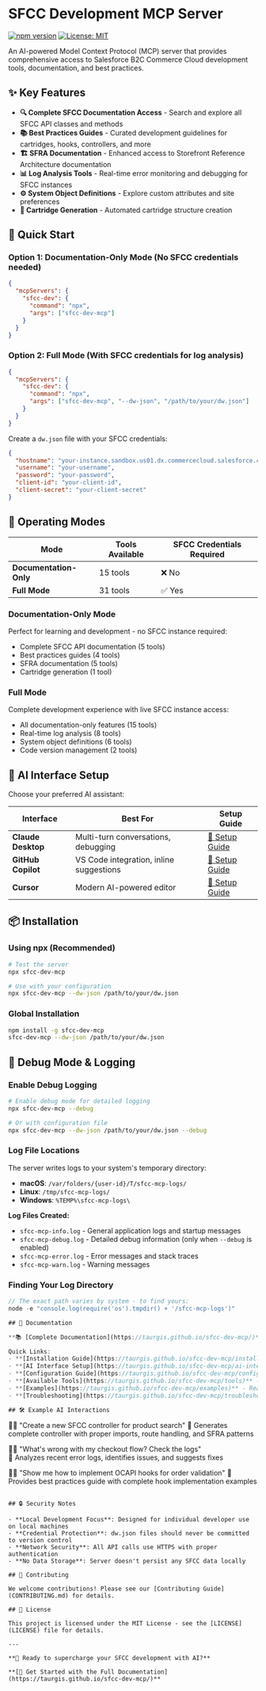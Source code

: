 # SFCC Development MCP Server

[![npm version](https://badge.fury.io/js/sfcc-dev-mcp.svg)](https://badge.fury.io/js/sfcc-dev-mcp)
[![License: MIT](https://img.shields.io/badge/License-MIT-yellow.svg)](https://opensource.org/licenses/MIT)

An AI-powered Model Context Protocol (MCP) server that provides comprehensive access to Salesforce B2C Commerce Cloud development tools, documentation, and best practices.

## ✨ Key Features

- **🔍 Complete SFCC Documentation Access** - Search and explore all SFCC API classes and methods
- **📚 Best Practices Guides** - Curated development guidelines for cartridges, hooks, controllers, and more  
- **🏗️ SFRA Documentation** - Enhanced access to Storefront Reference Architecture documentation
- **📊 Log Analysis Tools** - Real-time error monitoring and debugging for SFCC instances
- **⚙️ System Object Definitions** - Explore custom attributes and site preferences
- **🚀 Cartridge Generation** - Automated cartridge structure creation

## 🚀 Quick Start

### Option 1: Documentation-Only Mode (No SFCC credentials needed)
```json
{
  "mcpServers": {
    "sfcc-dev": {
      "command": "npx",
      "args": ["sfcc-dev-mcp"]
    }
  }
}
```

### Option 2: Full Mode (With SFCC credentials for log analysis)  
```json
{
  "mcpServers": {
    "sfcc-dev": {
      "command": "npx",
      "args": ["sfcc-dev-mcp", "--dw-json", "/path/to/your/dw.json"]
    }
  }
}
```

Create a `dw.json` file with your SFCC credentials:
```json
{
  "hostname": "your-instance.sandbox.us01.dx.commercecloud.salesforce.com",
  "username": "your-username",
  "password": "your-password", 
  "client-id": "your-client-id",
  "client-secret": "your-client-secret"
}
```

## 🎯 Operating Modes

| Mode | Tools Available | SFCC Credentials Required |
|------|----------------|---------------------------|
| **Documentation-Only** | 15 tools | ❌ No |
| **Full Mode** | 31 tools | ✅ Yes |

### Documentation-Only Mode
Perfect for learning and development - no SFCC instance required:
- Complete SFCC API documentation (5 tools)
- Best practices guides (4 tools) 
- SFRA documentation (5 tools)
- Cartridge generation (1 tool)

### Full Mode  
Complete development experience with live SFCC instance access:
- All documentation-only features (15 tools)
- Real-time log analysis (8 tools)
- System object definitions (6 tools)
- Code version management (2 tools)

## 🤖 AI Interface Setup

Choose your preferred AI assistant:

| Interface | Best For | Setup Guide |
|-----------|----------|-------------|
| **Claude Desktop** | Multi-turn conversations, debugging | [📖 Setup Guide](https://taurgis.github.io/sfcc-dev-mcp/ai-interfaces#claude-desktop) |
| **GitHub Copilot** | VS Code integration, inline suggestions | [📖 Setup Guide](https://taurgis.github.io/sfcc-dev-mcp/ai-interfaces#github-copilot) |
| **Cursor** | Modern AI-powered editor | [📖 Setup Guide](https://taurgis.github.io/sfcc-dev-mcp/ai-interfaces#cursor) |

## 📦 Installation

### Using npx (Recommended)
```bash
# Test the server
npx sfcc-dev-mcp

# Use with your configuration
npx sfcc-dev-mcp --dw-json /path/to/your/dw.json
```

### Global Installation
```bash
npm install -g sfcc-dev-mcp
sfcc-dev-mcp --dw-json /path/to/your/dw.json
```

## 🐛 Debug Mode & Logging

### Enable Debug Logging
```bash
# Enable debug mode for detailed logging
npx sfcc-dev-mcp --debug

# Or with configuration file
npx sfcc-dev-mcp --dw-json /path/to/your/dw.json --debug
```

### Log File Locations

The server writes logs to your system's temporary directory:

- **macOS**: `/var/folders/{user-id}/T/sfcc-mcp-logs/`
- **Linux**: `/tmp/sfcc-mcp-logs/` 
- **Windows**: `%TEMP%\sfcc-mcp-logs\`

**Log Files Created:**
- `sfcc-mcp-info.log` - General application logs and startup messages
- `sfcc-mcp-debug.log` - Detailed debug information (only when `--debug` is enabled)
- `sfcc-mcp-error.log` - Error messages and stack traces
- `sfcc-mcp-warn.log` - Warning messages

### Finding Your Log Directory
```javascript
// The exact path varies by system - to find yours:
node -e "console.log(require('os').tmpdir() + '/sfcc-mcp-logs')"

## 📖 Documentation

**📚 [Complete Documentation](https://taurgis.github.io/sfcc-dev-mcp/)** - Comprehensive guides and references

Quick Links:
- **[Installation Guide](https://taurgis.github.io/sfcc-dev-mcp/installation)** - Detailed installation options
- **[AI Interface Setup](https://taurgis.github.io/sfcc-dev-mcp/ai-interfaces)** - Configure Claude Desktop, GitHub Copilot, or Cursor
- **[Configuration Guide](https://taurgis.github.io/sfcc-dev-mcp/configuration)** - SFCC credentials and Data API setup
- **[Available Tools](https://taurgis.github.io/sfcc-dev-mcp/tools)** - Complete tool reference
- **[Examples](https://taurgis.github.io/sfcc-dev-mcp/examples)** - Real-world usage patterns
- **[Troubleshooting](https://taurgis.github.io/sfcc-dev-mcp/troubleshooting)** - Common issues and solutions

## 🛠️ Example AI Interactions

```
🧑‍💻 "Create a new SFCC controller for product search"
🤖 Generates complete controller with proper imports, route handling, and SFRA patterns

🧑‍💻 "What's wrong with my checkout flow? Check the logs"  
🤖 Analyzes recent error logs, identifies issues, and suggests fixes

🧑‍💻 "Show me how to implement OCAPI hooks for order validation"
🤖 Provides best practices guide with complete hook implementation examples
```

## 🔒 Security Notes

- **Local Development Focus**: Designed for individual developer use on local machines
- **Credential Protection**: dw.json files should never be committed to version control
- **Network Security**: All API calls use HTTPS with proper authentication
- **No Data Storage**: Server doesn't persist any SFCC data locally

## 🤝 Contributing

We welcome contributions! Please see our [Contributing Guide](CONTRIBUTING.md) for details.

## 📄 License

This project is licensed under the MIT License - see the [LICENSE](LICENSE) file for details.

---

**🚀 Ready to supercharge your SFCC development with AI?**

**[📖 Get Started with the Full Documentation](https://taurgis.github.io/sfcc-dev-mcp/)**
